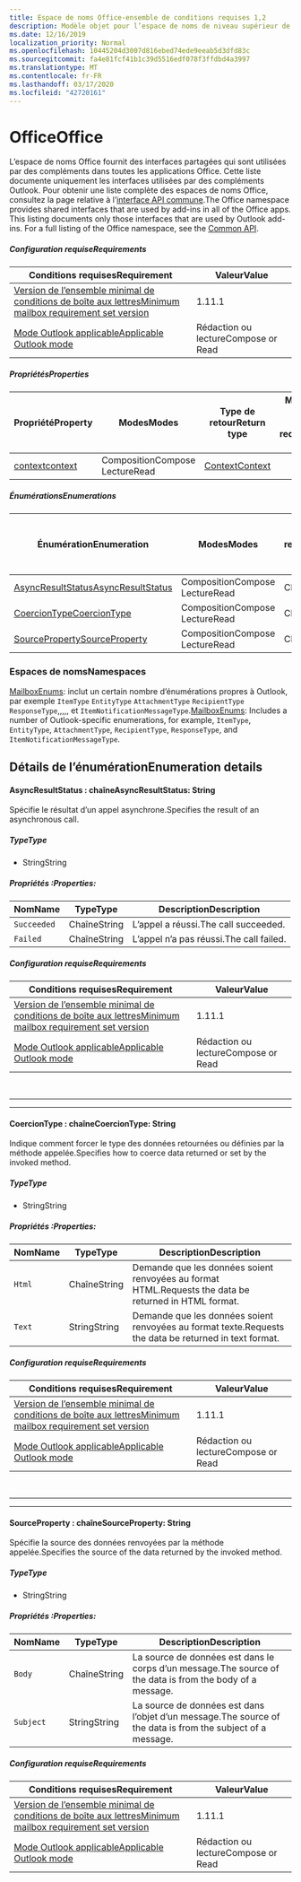 ```yaml
---
title: Espace de noms Office-ensemble de conditions requises 1,2
description: Modèle objet pour l’espace de noms de niveau supérieur de l’API des compléments Outlook (version 1,2 de l’API de boîte aux lettres).
ms.date: 12/16/2019
localization_priority: Normal
ms.openlocfilehash: 10445204d3007d816ebed74ede9eeab5d3dfd83c
ms.sourcegitcommit: fa4e81fcf41b1c39d5516edf078f3ffdbd4a3997
ms.translationtype: MT
ms.contentlocale: fr-FR
ms.lasthandoff: 03/17/2020
ms.locfileid: "42720161"
---
```

# <a name="office"></a><span data-ttu-id="bc230-103">Office</span><span class="sxs-lookup"><span data-stu-id="bc230-103">Office</span></span>

<span data-ttu-id="bc230-p101">L’espace de noms Office fournit des interfaces partagées qui sont utilisées par des compléments dans toutes les applications Office. Cette liste documente uniquement les interfaces utilisées par des compléments Outlook. Pour obtenir une liste complète des espaces de noms Office, consultez la page relative à l’[interface API commune](/javascript/api/office).</span><span class="sxs-lookup"><span data-stu-id="bc230-p101">The Office namespace provides shared interfaces that are used by add-ins in all of the Office apps. This listing documents only those interfaces that are used by Outlook add-ins. For a full listing of the Office namespace, see the [Common API](/javascript/api/office).</span></span>

##### <a name="requirements"></a><span data-ttu-id="bc230-106">Configuration requise</span><span class="sxs-lookup"><span data-stu-id="bc230-106">Requirements</span></span>

|<span data-ttu-id="bc230-107">Conditions requises</span><span class="sxs-lookup"><span data-stu-id="bc230-107">Requirement</span></span>| <span data-ttu-id="bc230-108">Valeur</span><span class="sxs-lookup"><span data-stu-id="bc230-108">Value</span></span>|
|---|---|
|[<span data-ttu-id="bc230-109">Version de l’ensemble minimal de conditions de boîte aux lettres</span><span class="sxs-lookup"><span data-stu-id="bc230-109">Minimum mailbox requirement set version</span></span>](../../requirement-sets/outlook-api-requirement-sets.md)| <span data-ttu-id="bc230-110">1.1</span><span class="sxs-lookup"><span data-stu-id="bc230-110">1.1</span></span>|
|[<span data-ttu-id="bc230-111">Mode Outlook applicable</span><span class="sxs-lookup"><span data-stu-id="bc230-111">Applicable Outlook mode</span></span>](../../../outlook/outlook-add-ins-overview.md#extension-points)| <span data-ttu-id="bc230-112">Rédaction ou lecture</span><span class="sxs-lookup"><span data-stu-id="bc230-112">Compose or Read</span></span>|

##### <a name="properties"></a><span data-ttu-id="bc230-113">Propriétés</span><span class="sxs-lookup"><span data-stu-id="bc230-113">Properties</span></span>

| <span data-ttu-id="bc230-114">Propriété</span><span class="sxs-lookup"><span data-stu-id="bc230-114">Property</span></span> | <span data-ttu-id="bc230-115">Modes</span><span class="sxs-lookup"><span data-stu-id="bc230-115">Modes</span></span> | <span data-ttu-id="bc230-116">Type de retour</span><span class="sxs-lookup"><span data-stu-id="bc230-116">Return type</span></span> | <span data-ttu-id="bc230-117">Minimale</span><span class="sxs-lookup"><span data-stu-id="bc230-117">Minimum</span></span><br><span data-ttu-id="bc230-118">ensemble de conditions requises</span><span class="sxs-lookup"><span data-stu-id="bc230-118">requirement set</span></span> |
|---|---|---|:---:|
| [<span data-ttu-id="bc230-119">context</span><span class="sxs-lookup"><span data-stu-id="bc230-119">context</span></span>](office.context.md) | <span data-ttu-id="bc230-120">Composition</span><span class="sxs-lookup"><span data-stu-id="bc230-120">Compose</span></span><br><span data-ttu-id="bc230-121">Lecture</span><span class="sxs-lookup"><span data-stu-id="bc230-121">Read</span></span> | [<span data-ttu-id="bc230-122">Context</span><span class="sxs-lookup"><span data-stu-id="bc230-122">Context</span></span>](/javascript/api/office/office.context?view=outlook-js-1.2) | [<span data-ttu-id="bc230-123">1.1</span><span class="sxs-lookup"><span data-stu-id="bc230-123">1.1</span></span>](../requirement-set-1.1/outlook-requirement-set-1.1.md) |

##### <a name="enumerations"></a><span data-ttu-id="bc230-124">Énumérations</span><span class="sxs-lookup"><span data-stu-id="bc230-124">Enumerations</span></span>

| <span data-ttu-id="bc230-125">Énumération</span><span class="sxs-lookup"><span data-stu-id="bc230-125">Enumeration</span></span> | <span data-ttu-id="bc230-126">Modes</span><span class="sxs-lookup"><span data-stu-id="bc230-126">Modes</span></span> | <span data-ttu-id="bc230-127">Type de retour</span><span class="sxs-lookup"><span data-stu-id="bc230-127">Return type</span></span> | <span data-ttu-id="bc230-128">Minimale</span><span class="sxs-lookup"><span data-stu-id="bc230-128">Minimum</span></span><br><span data-ttu-id="bc230-129">ensemble de conditions requises</span><span class="sxs-lookup"><span data-stu-id="bc230-129">requirement set</span></span> |
|---|---|---|:---:|
| [<span data-ttu-id="bc230-130">AsyncResultStatus</span><span class="sxs-lookup"><span data-stu-id="bc230-130">AsyncResultStatus</span></span>](#asyncresultstatus-string) | <span data-ttu-id="bc230-131">Composition</span><span class="sxs-lookup"><span data-stu-id="bc230-131">Compose</span></span><br><span data-ttu-id="bc230-132">Lecture</span><span class="sxs-lookup"><span data-stu-id="bc230-132">Read</span></span> | <span data-ttu-id="bc230-133">Chaîne</span><span class="sxs-lookup"><span data-stu-id="bc230-133">String</span></span> | [<span data-ttu-id="bc230-134">1.1</span><span class="sxs-lookup"><span data-stu-id="bc230-134">1.1</span></span>](../requirement-set-1.1/outlook-requirement-set-1.1.md) |
| [<span data-ttu-id="bc230-135">CoercionType</span><span class="sxs-lookup"><span data-stu-id="bc230-135">CoercionType</span></span>](#coerciontype-string) | <span data-ttu-id="bc230-136">Composition</span><span class="sxs-lookup"><span data-stu-id="bc230-136">Compose</span></span><br><span data-ttu-id="bc230-137">Lecture</span><span class="sxs-lookup"><span data-stu-id="bc230-137">Read</span></span> | <span data-ttu-id="bc230-138">Chaîne</span><span class="sxs-lookup"><span data-stu-id="bc230-138">String</span></span> | [<span data-ttu-id="bc230-139">1.1</span><span class="sxs-lookup"><span data-stu-id="bc230-139">1.1</span></span>](../requirement-set-1.1/outlook-requirement-set-1.1.md) |
| [<span data-ttu-id="bc230-140">SourceProperty</span><span class="sxs-lookup"><span data-stu-id="bc230-140">SourceProperty</span></span>](#sourceproperty-string) | <span data-ttu-id="bc230-141">Composition</span><span class="sxs-lookup"><span data-stu-id="bc230-141">Compose</span></span><br><span data-ttu-id="bc230-142">Lecture</span><span class="sxs-lookup"><span data-stu-id="bc230-142">Read</span></span> | <span data-ttu-id="bc230-143">Chaîne</span><span class="sxs-lookup"><span data-stu-id="bc230-143">String</span></span> | [<span data-ttu-id="bc230-144">1.1</span><span class="sxs-lookup"><span data-stu-id="bc230-144">1.1</span></span>](../requirement-set-1.1/outlook-requirement-set-1.1.md) |

### <a name="namespaces"></a><span data-ttu-id="bc230-145">Espaces de noms</span><span class="sxs-lookup"><span data-stu-id="bc230-145">Namespaces</span></span>

<span data-ttu-id="bc230-146">[MailboxEnums](/javascript/api/outlook/office.mailboxenums.attachmentcontentformat?view=outlook-js-1.2): inclut un certain nombre d’énumérations propres à Outlook, par exemple `ItemType` `EntityType` `AttachmentType` `RecipientType` `ResponseType`,,,,, et `ItemNotificationMessageType`.</span><span class="sxs-lookup"><span data-stu-id="bc230-146">[MailboxEnums](/javascript/api/outlook/office.mailboxenums.attachmentcontentformat?view=outlook-js-1.2): Includes a number of Outlook-specific enumerations, for example, `ItemType`, `EntityType`, `AttachmentType`, `RecipientType`, `ResponseType`, and `ItemNotificationMessageType`.</span></span>

## <a name="enumeration-details"></a><span data-ttu-id="bc230-147">Détails de l’énumération</span><span class="sxs-lookup"><span data-stu-id="bc230-147">Enumeration details</span></span>

#### <a name="asyncresultstatus-string"></a><span data-ttu-id="bc230-148">AsyncResultStatus : chaîne</span><span class="sxs-lookup"><span data-stu-id="bc230-148">AsyncResultStatus: String</span></span>

<span data-ttu-id="bc230-149">Spécifie le résultat d’un appel asynchrone.</span><span class="sxs-lookup"><span data-stu-id="bc230-149">Specifies the result of an asynchronous call.</span></span>

##### <a name="type"></a><span data-ttu-id="bc230-150">Type</span><span class="sxs-lookup"><span data-stu-id="bc230-150">Type</span></span>

*   <span data-ttu-id="bc230-151">String</span><span class="sxs-lookup"><span data-stu-id="bc230-151">String</span></span>

##### <a name="properties"></a><span data-ttu-id="bc230-152">Propriétés :</span><span class="sxs-lookup"><span data-stu-id="bc230-152">Properties:</span></span>

|<span data-ttu-id="bc230-153">Nom</span><span class="sxs-lookup"><span data-stu-id="bc230-153">Name</span></span>| <span data-ttu-id="bc230-154">Type</span><span class="sxs-lookup"><span data-stu-id="bc230-154">Type</span></span>| <span data-ttu-id="bc230-155">Description</span><span class="sxs-lookup"><span data-stu-id="bc230-155">Description</span></span>|
|---|---|---|
|`Succeeded`| <span data-ttu-id="bc230-156">Chaîne</span><span class="sxs-lookup"><span data-stu-id="bc230-156">String</span></span>|<span data-ttu-id="bc230-157">L’appel a réussi.</span><span class="sxs-lookup"><span data-stu-id="bc230-157">The call succeeded.</span></span>|
|`Failed`| <span data-ttu-id="bc230-158">Chaîne</span><span class="sxs-lookup"><span data-stu-id="bc230-158">String</span></span>|<span data-ttu-id="bc230-159">L’appel n’a pas réussi.</span><span class="sxs-lookup"><span data-stu-id="bc230-159">The call failed.</span></span>|

##### <a name="requirements"></a><span data-ttu-id="bc230-160">Configuration requise</span><span class="sxs-lookup"><span data-stu-id="bc230-160">Requirements</span></span>

|<span data-ttu-id="bc230-161">Conditions requises</span><span class="sxs-lookup"><span data-stu-id="bc230-161">Requirement</span></span>| <span data-ttu-id="bc230-162">Valeur</span><span class="sxs-lookup"><span data-stu-id="bc230-162">Value</span></span>|
|---|---|
|[<span data-ttu-id="bc230-163">Version de l’ensemble minimal de conditions de boîte aux lettres</span><span class="sxs-lookup"><span data-stu-id="bc230-163">Minimum mailbox requirement set version</span></span>](../../requirement-sets/outlook-api-requirement-sets.md)| <span data-ttu-id="bc230-164">1.1</span><span class="sxs-lookup"><span data-stu-id="bc230-164">1.1</span></span>|
|[<span data-ttu-id="bc230-165">Mode Outlook applicable</span><span class="sxs-lookup"><span data-stu-id="bc230-165">Applicable Outlook mode</span></span>](../../../outlook/outlook-add-ins-overview.md#extension-points)| <span data-ttu-id="bc230-166">Rédaction ou lecture</span><span class="sxs-lookup"><span data-stu-id="bc230-166">Compose or Read</span></span>|

<br>

---
---

#### <a name="coerciontype-string"></a><span data-ttu-id="bc230-167">CoercionType : chaîne</span><span class="sxs-lookup"><span data-stu-id="bc230-167">CoercionType: String</span></span>

<span data-ttu-id="bc230-168">Indique comment forcer le type des données retournées ou définies par la méthode appelée.</span><span class="sxs-lookup"><span data-stu-id="bc230-168">Specifies how to coerce data returned or set by the invoked method.</span></span>

##### <a name="type"></a><span data-ttu-id="bc230-169">Type</span><span class="sxs-lookup"><span data-stu-id="bc230-169">Type</span></span>

*   <span data-ttu-id="bc230-170">String</span><span class="sxs-lookup"><span data-stu-id="bc230-170">String</span></span>

##### <a name="properties"></a><span data-ttu-id="bc230-171">Propriétés :</span><span class="sxs-lookup"><span data-stu-id="bc230-171">Properties:</span></span>

|<span data-ttu-id="bc230-172">Nom</span><span class="sxs-lookup"><span data-stu-id="bc230-172">Name</span></span>| <span data-ttu-id="bc230-173">Type</span><span class="sxs-lookup"><span data-stu-id="bc230-173">Type</span></span>| <span data-ttu-id="bc230-174">Description</span><span class="sxs-lookup"><span data-stu-id="bc230-174">Description</span></span>|
|---|---|---|
|`Html`| <span data-ttu-id="bc230-175">Chaîne</span><span class="sxs-lookup"><span data-stu-id="bc230-175">String</span></span>|<span data-ttu-id="bc230-176">Demande que les données soient renvoyées au format HTML.</span><span class="sxs-lookup"><span data-stu-id="bc230-176">Requests the data be returned in HTML format.</span></span>|
|`Text`| <span data-ttu-id="bc230-177">String</span><span class="sxs-lookup"><span data-stu-id="bc230-177">String</span></span>|<span data-ttu-id="bc230-178">Demande que les données soient renvoyées au format texte.</span><span class="sxs-lookup"><span data-stu-id="bc230-178">Requests the data be returned in text format.</span></span>|

##### <a name="requirements"></a><span data-ttu-id="bc230-179">Configuration requise</span><span class="sxs-lookup"><span data-stu-id="bc230-179">Requirements</span></span>

|<span data-ttu-id="bc230-180">Conditions requises</span><span class="sxs-lookup"><span data-stu-id="bc230-180">Requirement</span></span>| <span data-ttu-id="bc230-181">Valeur</span><span class="sxs-lookup"><span data-stu-id="bc230-181">Value</span></span>|
|---|---|
|[<span data-ttu-id="bc230-182">Version de l’ensemble minimal de conditions de boîte aux lettres</span><span class="sxs-lookup"><span data-stu-id="bc230-182">Minimum mailbox requirement set version</span></span>](../../requirement-sets/outlook-api-requirement-sets.md)| <span data-ttu-id="bc230-183">1.1</span><span class="sxs-lookup"><span data-stu-id="bc230-183">1.1</span></span>|
|[<span data-ttu-id="bc230-184">Mode Outlook applicable</span><span class="sxs-lookup"><span data-stu-id="bc230-184">Applicable Outlook mode</span></span>](../../../outlook/outlook-add-ins-overview.md#extension-points)| <span data-ttu-id="bc230-185">Rédaction ou lecture</span><span class="sxs-lookup"><span data-stu-id="bc230-185">Compose or Read</span></span>|

<br>

---
---

#### <a name="sourceproperty-string"></a><span data-ttu-id="bc230-186">SourceProperty : chaîne</span><span class="sxs-lookup"><span data-stu-id="bc230-186">SourceProperty: String</span></span>

<span data-ttu-id="bc230-187">Spécifie la source des données renvoyées par la méthode appelée.</span><span class="sxs-lookup"><span data-stu-id="bc230-187">Specifies the source of the data returned by the invoked method.</span></span>

##### <a name="type"></a><span data-ttu-id="bc230-188">Type</span><span class="sxs-lookup"><span data-stu-id="bc230-188">Type</span></span>

*   <span data-ttu-id="bc230-189">String</span><span class="sxs-lookup"><span data-stu-id="bc230-189">String</span></span>

##### <a name="properties"></a><span data-ttu-id="bc230-190">Propriétés :</span><span class="sxs-lookup"><span data-stu-id="bc230-190">Properties:</span></span>

|<span data-ttu-id="bc230-191">Nom</span><span class="sxs-lookup"><span data-stu-id="bc230-191">Name</span></span>| <span data-ttu-id="bc230-192">Type</span><span class="sxs-lookup"><span data-stu-id="bc230-192">Type</span></span>| <span data-ttu-id="bc230-193">Description</span><span class="sxs-lookup"><span data-stu-id="bc230-193">Description</span></span>|
|---|---|---|
|`Body`| <span data-ttu-id="bc230-194">Chaîne</span><span class="sxs-lookup"><span data-stu-id="bc230-194">String</span></span>|<span data-ttu-id="bc230-195">La source de données est dans le corps d’un message.</span><span class="sxs-lookup"><span data-stu-id="bc230-195">The source of the data is from the body of a message.</span></span>|
|`Subject`| <span data-ttu-id="bc230-196">String</span><span class="sxs-lookup"><span data-stu-id="bc230-196">String</span></span>|<span data-ttu-id="bc230-197">La source de données est dans l’objet d’un message.</span><span class="sxs-lookup"><span data-stu-id="bc230-197">The source of the data is from the subject of a message.</span></span>|

##### <a name="requirements"></a><span data-ttu-id="bc230-198">Configuration requise</span><span class="sxs-lookup"><span data-stu-id="bc230-198">Requirements</span></span>

|<span data-ttu-id="bc230-199">Conditions requises</span><span class="sxs-lookup"><span data-stu-id="bc230-199">Requirement</span></span>| <span data-ttu-id="bc230-200">Valeur</span><span class="sxs-lookup"><span data-stu-id="bc230-200">Value</span></span>|
|---|---|
|[<span data-ttu-id="bc230-201">Version de l’ensemble minimal de conditions de boîte aux lettres</span><span class="sxs-lookup"><span data-stu-id="bc230-201">Minimum mailbox requirement set version</span></span>](../../requirement-sets/outlook-api-requirement-sets.md)| <span data-ttu-id="bc230-202">1.1</span><span class="sxs-lookup"><span data-stu-id="bc230-202">1.1</span></span>|
|[<span data-ttu-id="bc230-203">Mode Outlook applicable</span><span class="sxs-lookup"><span data-stu-id="bc230-203">Applicable Outlook mode</span></span>](../../../outlook/outlook-add-ins-overview.md#extension-points)| <span data-ttu-id="bc230-204">Rédaction ou lecture</span><span class="sxs-lookup"><span data-stu-id="bc230-204">Compose or Read</span></span>|
